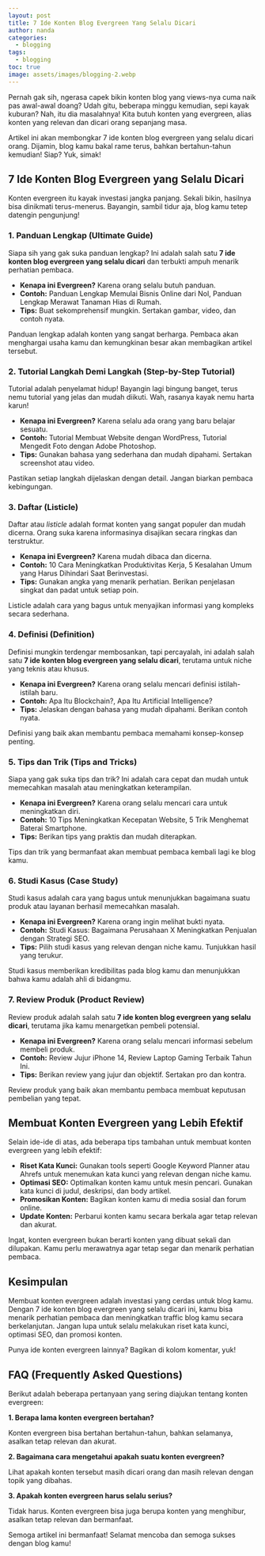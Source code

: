 ```yaml
---
layout: post
title: 7 Ide Konten Blog Evergreen Yang Selalu Dicari
author: nanda
categories:
  - blogging
tags:
  - blogging
toc: true
image: assets/images/blogging-2.webp
---
```



Pernah gak sih, ngerasa capek bikin konten blog yang views-nya cuma naik pas awal-awal doang? Udah gitu, beberapa minggu kemudian, sepi kayak kuburan? Nah, itu dia masalahnya! Kita butuh konten yang evergreen, alias konten yang relevan dan dicari orang sepanjang masa.

Artikel ini akan membongkar 7 ide konten blog evergreen yang selalu dicari orang. Dijamin, blog kamu bakal rame terus, bahkan bertahun-tahun kemudian! Siap? Yuk, simak!

## 7 Ide Konten Blog Evergreen yang Selalu Dicari

Konten evergreen itu kayak investasi jangka panjang. Sekali bikin, hasilnya bisa dinikmati terus-menerus. Bayangin, sambil tidur aja, blog kamu tetep datengin pengunjung!

### 1\. Panduan Lengkap (Ultimate Guide)

Siapa sih yang gak suka panduan lengkap? Ini adalah salah satu **7 ide konten blog evergreen yang selalu dicari** dan terbukti ampuh menarik perhatian pembaca.

- **Kenapa ini Evergreen?** Karena orang selalu butuh panduan.
- **Contoh:** Panduan Lengkap Memulai Bisnis Online dari Nol, Panduan Lengkap Merawat Tanaman Hias di Rumah.
- **Tips:** Buat sekomprehensif mungkin. Sertakan gambar, video, dan contoh nyata.

Panduan lengkap adalah konten yang sangat berharga. Pembaca akan menghargai usaha kamu dan kemungkinan besar akan membagikan artikel tersebut.

### 2\. Tutorial Langkah Demi Langkah (Step-by-Step Tutorial)

Tutorial adalah penyelamat hidup! Bayangin lagi bingung banget, terus nemu tutorial yang jelas dan mudah diikuti. Wah, rasanya kayak nemu harta karun!

- **Kenapa ini Evergreen?** Karena selalu ada orang yang baru belajar sesuatu.
- **Contoh:** Tutorial Membuat Website dengan WordPress, Tutorial Mengedit Foto dengan Adobe Photoshop.
- **Tips:** Gunakan bahasa yang sederhana dan mudah dipahami. Sertakan screenshot atau video.

Pastikan setiap langkah dijelaskan dengan detail. Jangan biarkan pembaca kebingungan.

### 3\. Daftar (Listicle)

Daftar atau _listicle_ adalah format konten yang sangat populer dan mudah dicerna. Orang suka karena informasinya disajikan secara ringkas dan terstruktur.

- **Kenapa ini Evergreen?** Karena mudah dibaca dan dicerna.
- **Contoh:** 10 Cara Meningkatkan Produktivitas Kerja, 5 Kesalahan Umum yang Harus Dihindari Saat Berinvestasi.
- **Tips:** Gunakan angka yang menarik perhatian. Berikan penjelasan singkat dan padat untuk setiap poin.

Listicle adalah cara yang bagus untuk menyajikan informasi yang kompleks secara sederhana.

### 4\. Definisi (Definition)

Definisi mungkin terdengar membosankan, tapi percayalah, ini adalah salah satu **7 ide konten blog evergreen yang selalu dicari**, terutama untuk niche yang teknis atau khusus.

- **Kenapa ini Evergreen?** Karena orang selalu mencari definisi istilah-istilah baru.
- **Contoh:** Apa Itu Blockchain?, Apa Itu Artificial Intelligence?
- **Tips:** Jelaskan dengan bahasa yang mudah dipahami. Berikan contoh nyata.

Definisi yang baik akan membantu pembaca memahami konsep-konsep penting.

### 5\. Tips dan Trik (Tips and Tricks)

Siapa yang gak suka tips dan trik? Ini adalah cara cepat dan mudah untuk memecahkan masalah atau meningkatkan keterampilan.

- **Kenapa ini Evergreen?** Karena orang selalu mencari cara untuk meningkatkan diri.
- **Contoh:** 10 Tips Meningkatkan Kecepatan Website, 5 Trik Menghemat Baterai Smartphone.
- **Tips:** Berikan tips yang praktis dan mudah diterapkan.

Tips dan trik yang bermanfaat akan membuat pembaca kembali lagi ke blog kamu.

### 6\. Studi Kasus (Case Study)

Studi kasus adalah cara yang bagus untuk menunjukkan bagaimana suatu produk atau layanan berhasil memecahkan masalah.

- **Kenapa ini Evergreen?** Karena orang ingin melihat bukti nyata.
- **Contoh:** Studi Kasus: Bagaimana Perusahaan X Meningkatkan Penjualan dengan Strategi SEO.
- **Tips:** Pilih studi kasus yang relevan dengan niche kamu. Tunjukkan hasil yang terukur.

Studi kasus memberikan kredibilitas pada blog kamu dan menunjukkan bahwa kamu adalah ahli di bidangmu.

### 7\. Review Produk (Product Review)

Review produk adalah salah satu **7 ide konten blog evergreen yang selalu dicari**, terutama jika kamu menargetkan pembeli potensial.

- **Kenapa ini Evergreen?** Karena orang selalu mencari informasi sebelum membeli produk.
- **Contoh:** Review Jujur iPhone 14, Review Laptop Gaming Terbaik Tahun Ini.
- **Tips:** Berikan review yang jujur dan objektif. Sertakan pro dan kontra.

Review produk yang baik akan membantu pembaca membuat keputusan pembelian yang tepat.

## Membuat Konten Evergreen yang Lebih Efektif

Selain ide-ide di atas, ada beberapa tips tambahan untuk membuat konten evergreen yang lebih efektif:

- **Riset Kata Kunci:** Gunakan tools seperti Google Keyword Planner atau Ahrefs untuk menemukan kata kunci yang relevan dengan niche kamu.
- **Optimasi SEO:** Optimalkan konten kamu untuk mesin pencari. Gunakan kata kunci di judul, deskripsi, dan body artikel.
- **Promosikan Konten:** Bagikan konten kamu di media sosial dan forum online.
- **Update Konten:** Perbarui konten kamu secara berkala agar tetap relevan dan akurat.

Ingat, konten evergreen bukan berarti konten yang dibuat sekali dan dilupakan. Kamu perlu merawatnya agar tetap segar dan menarik perhatian pembaca.

## Kesimpulan

Membuat konten evergreen adalah investasi yang cerdas untuk blog kamu. Dengan 7 ide konten blog evergreen yang selalu dicari ini, kamu bisa menarik perhatian pembaca dan meningkatkan traffic blog kamu secara berkelanjutan. Jangan lupa untuk selalu melakukan riset kata kunci, optimasi SEO, dan promosi konten.

Punya ide konten evergreen lainnya? Bagikan di kolom komentar, yuk!

## FAQ (Frequently Asked Questions)

Berikut adalah beberapa pertanyaan yang sering diajukan tentang konten evergreen:

**1\. Berapa lama konten evergreen bertahan?**

Konten evergreen bisa bertahan bertahun-tahun, bahkan selamanya, asalkan tetap relevan dan akurat.

**2\. Bagaimana cara mengetahui apakah suatu konten evergreen?**

Lihat apakah konten tersebut masih dicari orang dan masih relevan dengan topik yang dibahas.

**3\. Apakah konten evergreen harus selalu serius?**

Tidak harus. Konten evergreen bisa juga berupa konten yang menghibur, asalkan tetap relevan dan bermanfaat.

Semoga artikel ini bermanfaat! Selamat mencoba dan semoga sukses dengan blog kamu!
